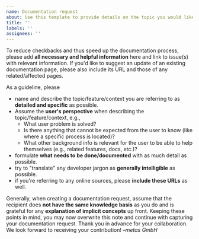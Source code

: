 ```yaml
---
name: Documentation request
about: Use this template to provide details on the topic you would like to have documented.
title: ''
labels: ''
assignees: ''
---
```


To reduce checkbacks and thus speed up the documentation process, please add **all necessary and helpful information** here and link to issue(s) with relevant information.
If you'd like to suggest an update of an existing documentation page, please also include its URL and those of any related/affected pages.

As a guideline, please
- name and describe the topic/feature/context you are referring to as **detailed and specific** as possible.
- Assume the **user's perspective** when describing the topic/feature/context, e.g.,
    - What user problem is solved?
    - Is there anything that cannot be expected from the user to know (like where a specific process is located)?
    - What other background info is relevant for the user to be able to help themselves (e.g., related features, docs, etc.)?
- formulate **what needs to be done/documented** with as much detail as possible.
- try to "translate" any developer jargon as **generally intelligible** as possible.
- if you're referring to any online sources, please **include these URLs** as well.

Generally, when creating a documentation request, assume that the recipient does **not have the same knowledge basis** as you do and is grateful for any **explanation of implicit concepts** up front.
Keeping these points in mind, you may now overwrite this note and continue with capturing your documentation request. Thank you in advance for your collaboration. We look forward to receiving your contribution! –*metas GmbH*
